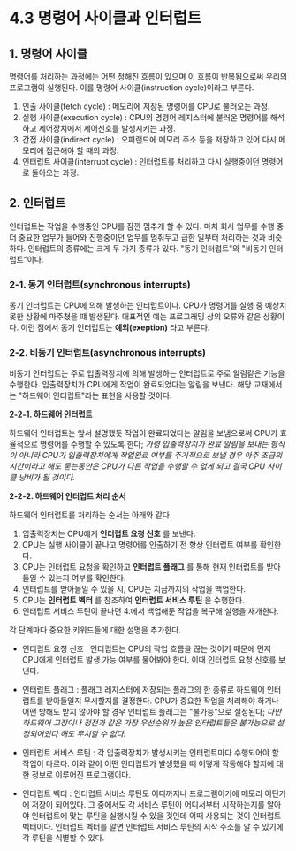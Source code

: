 # 4.3 명령어 사이클과 인터럽트

## 1. 명령어 사이클
명령어를 처리하는 과정에는 어떤 정해진 흐름이 있으며 이 흐름이 반복됨으로써 우리의 프로그램이 실행된다. 이를 명령어 사이클(instruction cycle)이라고 부른다.

1. 인출 사이클(fetch cycle) : 메모리에 저장된 명령어를 CPU로 불러오는 과정.
2. 실행 사이클(execution cycle) : CPU의 명령어 레지스터에 불러온 명령어를 해석하고 제어장치에서 제어신호를 발생시키는 과정.
3. 간접 사이클(indirect cycle) : 오퍼랜드에 메모리 주소 등을 저장하고 있어 다시 메모리에 접근해야 할 때의 과정.
4. 인터럽트 사이클(interrupt cycle) : 인터럽트를 처리하고 다시 실행중이던 명령어로 돌아오는 과정.

## 2. 인터럽트
인터럽트는 작업을 수행중인 CPU를 잠깐 멈추게 할 수 있다. 마치 회사 업무를 수행 중 더 중요한 업무가 들어와 진행중이던 업무를 멈춰두고 급한 일부터 처리하는 것과 비슷하다. 인터럽트의 종류에는 크게 두 가지 종류가 있다. "동기 인터럽트"와 "비동기 인터럽트"이다.

### 2-1. 동기 인터럽트(synchronous interrupts)
동기 인터럽트는 CPU에 의해 발생하는 인터럽트이다. CPU가 명령어를 실행 중 예상치 못한 상황에 마주쳤을 떄 발생된다. 대표적인 예는 프로그래밍 상의 오류와 같은 상황이다. 이런 점에서 동기 인터럽트는 **예외(exeption)** 라고 부른다. 

### 2-2. 비동기 인터럽트(asynchronous interrupts)
비동기 인터럽트는 주로 입출력장치에 의해 발생하는 인터럽트로 주로 알림같은 기능을 수행한다. 입출력장치가 CPU에게 작업이 완료되었다는 알림을 보낸다. 해당 교재에서는 "하드웨어 인터럽트"라는 표현을 사용할 것이다. 

**2-2-1. 하드웨어 인터럽트**

하드웨어 인터럽트는 앞서 설명했듯 작업이 완료되었다는 알림을 보냄으로써 CPU가 효율적으로 명령어를 수행할 수 있도록 한다; *가령 입출력장치가 완료 알림을 보내는 형식이 아니라 CPU가 입출력장치에게 작업완료 여부를 주기적으로 보낼 경우 아주 조금의 시간이라고 해도 묻는동안은 CPU가 다른 작업을 수행할 수 없게 되고 결국 CPU 사이클 낭비가 될 것이다.*

**2-2-2. 하드웨어 인터럽트 처리 순서**

하드웨어 인터럽트를 처리하는 순서는 아래와 같다.

1. 입출력장치는 CPU에게 **인터럽트 요청 신호** 를 보낸다.
2. CPU는 실행 사이클이 끝나고 명령어를 인출하기 전 항상 인터럽트 여부를 확인한다.
3. CPU는 인터럽트 요청을 확인하고 **인터럽트 플래그** 를 통해 현재 인터럽트를 받아들일 수 있는지 여부를 확인한다.
4. 인터럽트를 받아들일 수 있을 시, CPU는 지금까지의 작업을 백업한다.
5. CPU는 **인터럽트 벡터** 를 참조하여 **인터럽트 서비스 루틴** 을 수행한다.
6. 인터럽트 서비스 루틴이 끝나면 4.에서 백업해둔 작업을 복구해 실행을 재개한다.

각 단계마다 중요한 키워드들에 대한 설명을 추가한다.
* 인터럽트 요청 신호 : 인터럽트는 CPU의 작업 흐름을 끊는 것이기 때문에 먼저 CPU에게 인터럽트 발생 가능 여부를 물어봐야 한다. 이때 인터럽트 요청 신호를 보낸다.

* 인터럽트 플래그 : 플래그 레지스터에 저장되는 플래그의 한 종류로 하드웨어 인터럽트를 받아들일지 무시할지를 결정한다. CPU가 중요한 작업을 처리해야 하거나 어떤 방해도 받지 않아야 할 경우 인터럽트 플래그는 "불가능"으로 설정된다; *다만 하드웨어 고장이나 정전과 같은 가장 우선순위가 높은 인터럽트들은 불가능으로 설정되어있다 해도 무시할 수 없다.*

* 인터럽트 서비스 루틴 : 각 입출력장치가 발생시키는 인터럽트마다 수행되어야 할 작업이 다르다. 이와 같이 어떤 인터럽트가 발생했을 때 어떻게 작동해야 할지에 대한 정보로 이루어진 프로그램이다.

* 인터럽트 벡터 : 인터럽트 서비스 루틴도 어디까지나 프로그램이기에 메모리 어딘가에 저장이 되어있다. 그 중에서도 각 서비스 루틴이 어디서부터 시작하는지를 알아야 인터럽트에 맞는 루틴을 실행시킬 수 있을 것인데 이때 사용되는 것이 인터럽트 벡터이다. 인터럽트 벡터를 알면 인터럽트 서비스 루틴의 시작 주소를 알 수 있기에 각 루틴을 식별할 수 있다.
